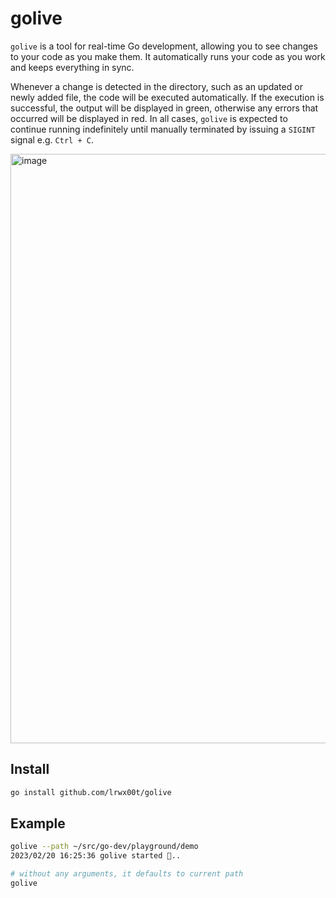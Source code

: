 # golive

`golive` is a tool for real-time Go development, allowing you to see changes to your code as you make them. It automatically runs your code as you work and keeps everything in sync.

Whenever a change is detected in the directory, such as an updated or newly added file, the code will be executed automatically. If the execution is successful, the output will be displayed in green, otherwise any errors that occurred will be displayed in red. In all cases, `golive` is expected to continue running indefinitely until manually terminated by issuing a `SIGINT` signal e.g. `Ctrl + C`.

<img width="943" alt="image" src="https://user-images.githubusercontent.com/96939525/220201310-2a88c9f3-3377-4efd-b483-abf8cd890b4d.png">


## Install

```bash
go install github.com/lrwx00t/golive
```

## Example

```bash
golive --path ~/src/go-dev/playground/demo
2023/02/20 16:25:36 golive started 👀..

# without any arguments, it defaults to current path
golive
```
